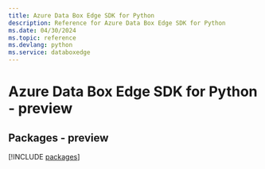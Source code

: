 ```yaml
---
title: Azure Data Box Edge SDK for Python
description: Reference for Azure Data Box Edge SDK for Python
ms.date: 04/30/2024
ms.topic: reference
ms.devlang: python
ms.service: databoxedge
---
```

# Azure Data Box Edge SDK for Python - preview
## Packages - preview
[!INCLUDE [packages](data-box-edge-index.md)]